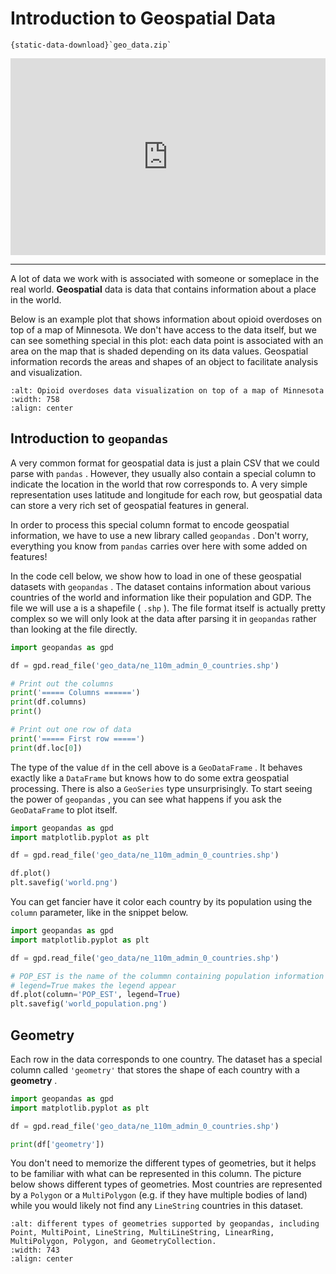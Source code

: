 # Introduction to Geospatial Data

```{reading-data}
{static-data-download}`geo_data.zip`
```

<div style="position: relative; padding-bottom: 62.5%; height: 0;">
    <iframe src="https://www.loom.com/embed/10868442f5ff4b85b65788af88780c9c" frameborder="0" webkitallowfullscreen mozallowfullscreen allowfullscreen style="position: absolute; top: 0; left: 0; width: 100%; height: 100%;"></iframe>
</div>

---

A lot of data we work with is associated with someone or someplace in the real world. **Geospatial** data is data that contains information about a place in the world.  

Below is an example plot that shows information about opioid overdoses on top of a map of Minnesota. We don't have access to the data itself, but we can see something special in this plot: each data point is associated with an area on the map that is shaded depending on its data values. Geospatial information records the areas and shapes of an object to facilitate analysis and visualization.  

```{image} https://static.us.edusercontent.com/files/TspGBZsK4hClAyse74W8kJhL
:alt: Opioid overdoses data visualization on top of a map of Minnesota
:width: 758
:align: center
```

##  Introduction to `geopandas`   

A very common format for geospatial data is just a plain CSV that we could parse with `pandas` . However, they usually also contain a special column to indicate the location in the world that row corresponds to. A very simple representation uses latitude and longitude for each row, but geospatial data can store a very rich set of geospatial features in general.  

In order to process this special column format to encode geospatial information, we have to use a new library called `geopandas` . Don't worry, everything you know from `pandas` carries over here with some added on features!  

In the code cell below, we show how to load in one of these geospatial datasets with `geopandas` . The dataset contains information about various countries of the world and information like their population and GDP. The file we will use a is a shapefile ( `.shp` ). The file format itself is actually pretty complex so we will only look at the data after parsing it in `geopandas` rather than looking at the file directly.  

```python
import geopandas as gpd

df = gpd.read_file('geo_data/ne_110m_admin_0_countries.shp')

# Print out the columns
print('===== Columns ======')
print(df.columns)
print()

# Print out one row of data
print('===== First row =====')
print(df.loc[0])
```

The type of the value `df` in the cell above is a `GeoDataFrame` . It behaves exactly like a `DataFrame` but knows how to do some extra geospatial processing. There is also a `GeoSeries` type unsurprisingly. To start seeing the power of `geopandas` , you can see what happens if you ask the `GeoDataFrame` to plot itself.  

```python
import geopandas as gpd
import matplotlib.pyplot as plt

df = gpd.read_file('geo_data/ne_110m_admin_0_countries.shp')

df.plot()
plt.savefig('world.png')
```

You can get fancier have it color each country by its population using the `column` parameter, like in the snippet below.  

```python
import geopandas as gpd
import matplotlib.pyplot as plt

df = gpd.read_file('geo_data/ne_110m_admin_0_countries.shp')

# POP_EST is the name of the colummn containing population information
# legend=True makes the legend appear
df.plot(column='POP_EST', legend=True)
plt.savefig('world_population.png')
```

##  Geometry  

Each row in the data corresponds to one country. The dataset has a special column called `'geometry'` that stores the shape of each country with a **geometry** .  

```python
import geopandas as gpd
import matplotlib.pyplot as plt

df = gpd.read_file('geo_data/ne_110m_admin_0_countries.shp')

print(df['geometry'])
```

You don't need to memorize the different types of geometries, but it helps to be familiar with what can be represented in this column. The picture below shows different types of geometries. Most countries are represented by a `Polygon` or a `MultiPolygon` (e.g. if they have multiple bodies of land) while you would likely not find any `LineString` countries in this dataset.  

```{image} https://static.us.edusercontent.com/files/ssqySbFc6tlA3yol8wiEz6pC
:alt: different types of geometries supported by geopandas, including Point, MultiPoint, LineString, MultiLineString, LinearRing, MultiPolygon, Polygon, and GeometryCollection.
:width: 743
:align: center
```

 

